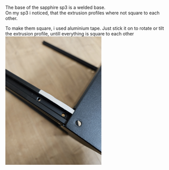 The base of the sapphire sp3 is a welded base. <br>
On my sp3 i noticed, that the extrusion profiles where not square to each other.

To make them square, i used aluminium tape. Just stick it on to rotate or tilt the extrusion profile, untill everything is square to each other
<img src="../pictures/20231231_110421.jpg" width="300" >
